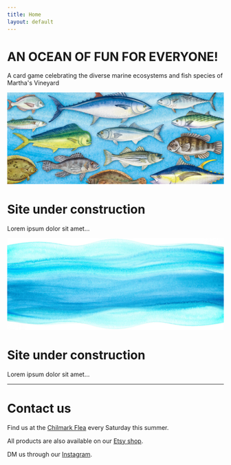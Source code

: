 ```yaml
---
title: Home
layout: default
---
```


## <a id="home"></a>
# AN OCEAN OF FUN FOR EVERYONE!
A card game celebrating the diverse marine ecosystems and fish species of Martha's Vineyard

<img src="hero.webp" class="full-bleed" alt="Hero image">

## <a id="game"></a>
# Site under construction
Lorem ipsum dolor sit amet...

<img src="wave.webp" class="full-bleed" alt="Wave image">

## <a id="merch"></a>
# Site under construction
Lorem ipsum dolor sit amet...

---

## <a id="contact"></a>
# Contact us
Find us at the [Chilmark Flea](https://www.facebook.com/chilmarkflea) every Saturday this summer.

All products are also available on our [Etsy shop](https://www.etsy.com/shop/GoFishMV). 

DM us through our [Instagram](https://www.instagram.com/gofishmv).
